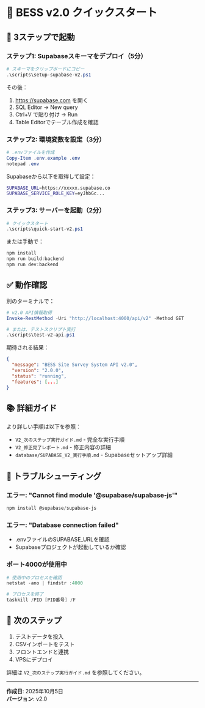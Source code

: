 # 🚀 BESS v2.0 クイックスタート

## 📝 3ステップで起動

### ステップ1: Supabaseスキーマをデプロイ（5分）

```powershell
# スキーマをクリップボードにコピー
.\scripts\setup-supabase-v2.ps1
```

その後：
1. https://supabase.com を開く
2. SQL Editor → New query
3. Ctrl+V で貼り付け → Run
4. Table Editorでテーブル作成を確認

### ステップ2: 環境変数を設定（3分）

```powershell
# .envファイルを作成
Copy-Item .env.example .env
notepad .env
```

Supabaseから以下を取得して設定：
```bash
SUPABASE_URL=https://xxxxx.supabase.co
SUPABASE_SERVICE_ROLE_KEY=eyJhbGc...
```

### ステップ3: サーバーを起動（2分）

```powershell
# クイックスタート
.\scripts\quick-start-v2.ps1
```

または手動で：
```powershell
npm install
npm run build:backend
npm run dev:backend
```

## ✅ 動作確認

別のターミナルで：

```powershell
# v2.0 API情報取得
Invoke-RestMethod -Uri "http://localhost:4000/api/v2" -Method GET

# または、テストスクリプト実行
.\scripts\test-v2-api.ps1
```

期待される結果：
```json
{
  "message": "BESS Site Survey System API v2.0",
  "version": "2.0.0",
  "status": "running",
  "features": [...]
}
```

## 📚 詳細ガイド

より詳しい手順は以下を参照：
- `V2_次のステップ実行ガイド.md` - 完全な実行手順
- `V2_修正完了レポート.md` - 修正内容の詳細
- `database/SUPABASE_V2_実行手順.md` - Supabaseセットアップ詳細

## 🐛 トラブルシューティング

### エラー: "Cannot find module '@supabase/supabase-js'"
```powershell
npm install @supabase/supabase-js
```

### エラー: "Database connection failed"
- .envファイルのSUPABASE_URLを確認
- Supabaseプロジェクトが起動しているか確認

### ポート4000が使用中
```powershell
# 使用中のプロセスを確認
netstat -ano | findstr :4000

# プロセスを終了
taskkill /PID [PID番号] /F
```

## 🎯 次のステップ

1. テストデータを投入
2. CSVインポートをテスト
3. フロントエンドと連携
4. VPSにデプロイ

詳細は `V2_次のステップ実行ガイド.md` を参照してください。

---

**作成日**: 2025年10月5日  
**バージョン**: v2.0
